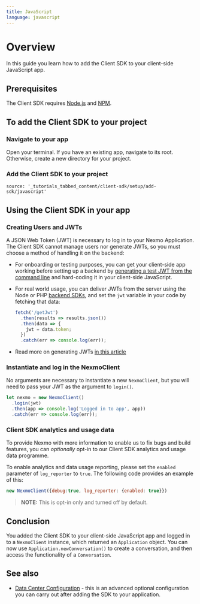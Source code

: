 ```yaml
---
title: JavaScript
language: javascript
---
```


# Overview

In this guide you learn how to add the Client SDK to your client-side JavaScript app.

## Prerequisites

The Client SDK requires [Node.js](https://nodejs.org) and [NPM](https://www.npmjs.com/).

## To add the Client SDK to your project

### Navigate to your app

Open your terminal. If you have an existing app, navigate to its root. Otherwise, create a new directory for your project.

### Add the Client SDK to your project

```tabbed_content
source: '_tutorials_tabbed_content/client-sdk/setup/add-sdk/javascript'
``` 

## Using the Client SDK in your app

### Creating Users and JWTs

A JSON Web Token (JWT) is necessary to log in to your Nexmo Application. The Client SDK cannot manage users nor generate JWTs, so you must choose a method of handling it on the backend:

- For onboarding or testing purposes, you can get your client-side app working before setting up a backend by [generating a test JWT from the command line](/tutorials/client-sdk-generate-test-credentials) and hard-coding it in your client-side JavaScript.
- For real world usage, you can deliver JWTs from the server using the Node or PHP [backend SDKs](/tools), and set the `jwt` variable in your code by fetching that data:

    ```javascript
    fetch('/getJwt')
      .then(results => results.json())
      .then(data => {
        jwt = data.token;
      })
      .catch(err => console.log(err));
    ```
- Read more on generating JWTs [in this article](/client-sdk/concepts/jwt-acl)

### Instantiate and log in the NexmoClient

No arguments are necessary to instantiate a new `NexmoClient`, but you will need to pass your JWT as the argument to `login()`.

```javascript
let nexmo = new NexmoClient()
  .login(jwt)
  .then(app => console.log('Logged in to app', app))
  .catch(err => console.log(err));
```

### Client SDK analytics and usage data

To provide Nexmo with more information to enable us to fix bugs and build features, you can _optionally_ opt-in to our Client SDK analytics and usage data programme.

To enable analytics and data usage reporting, please set the `enabled` parameter of `log_reporter` to `true`. The following code provides an example of this:

```javascript
new NexmoClient({debug:true, log_reporter: {enabled: true}})
```

> **NOTE:** This is opt-in only and turned off by default.

## Conclusion

You added the Client SDK to your client-side JavaScript app and logged in to a `NexmoClient` instance, which returned an `Application` object. You can now use `Application.newConversation()` to create a conversation, and then access the functionality of a `Conversation`.

## See also

* [Data Center Configuration](/client-sdk/setup/configure-data-center) - this is an advanced optional configuration you can carry out after adding the SDK to your application.
